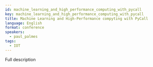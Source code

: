 ```yaml
---
id: machine_learning_and_high_performance_computing_with_pycall
key: machine_learning_and_high_performance_computing_with_pycall
title: Machine Learning and High-Performance compyting with PyCall
language: English
format: conference
speakers:
  - paul_palmes
tags:
  - IOT
---
```


Full description